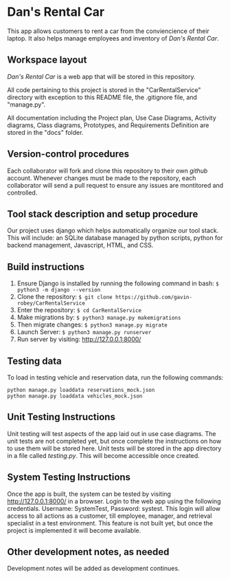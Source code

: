 # Dan's Rental Car

This app allows customers to rent a car from the conviencience of their laptop. It also helps manage employees and inventory of *Dan's Rental Car*.

## Workspace layout

*Dan's Rental Car* is a web app that will be stored in this repository. 

All code pertaining to this project is stored in the "CarRentalService" directory with exception to this README file, the .gitignore file, and "manage.py".

All documentation including the Project plan, Use Case Diagrams, Activity diagrams, Class diagrams, Prototypes, and Requirements Definition are stored in the "docs" folder.

## Version-control procedures

Each collaborator will fork and clone this repository to their own *github* account. Whenever changes must be made to the repository, each collaborator will send a pull request to ensure any issues are montitored and controlled. 

## Tool stack description and setup procedure

Our project uses django which helps automatically organize our tool stack. This will include: an SQLite database managed by python scripts, python for backend management, Javascript, HTML, and CSS. 

## Build instructions

1. Ensure Django is installed by running the following command in bash: `$ python3 -m django --version`
2. Clone the repository: `$ git clone https://github.com/gavin-robey/CarRentalService`
3. Enter the repository: `$ cd CarRentalService`
4. Make migrations by: `$ python3 manage.py makemigrations` 
5. Then migrate changes: `$ python3 manage.py migrate`
6. Launch Server: `$ python3 manage.py runserver`
7. Run server by visiting: http://127.0.0.1:8000/ 

## Testing data

To load in testing vehicle and reservation data, run the following commands:

```
python manage.py loaddata reservations_mock.json
python manage.py loaddata vehicles_mock.json
```


## Unit Testing Instructions

Unit testing will test aspects of the app laid out in use case diagrams. The unit tests are not completed yet, but once complete the instructions on how to use them will be stored here. Unit tests will be stored in the app directory in a file called *testing.py*. This will become accessible once created. 

## System Testing Instructions

Once the app is built, the system can be tested by visiting http://127.0.0.1:8000/ in a browser. Login to the web app using the following credentials. Username: SystemTest, Password: systest. This login will allow access to all actions as a customer, till employee, manager, and retrieval specialist in a test environment. This feature is not built yet, but once the project is implemented it will become available. 

## Other development notes, as needed

Development notes will be added as development continues.
